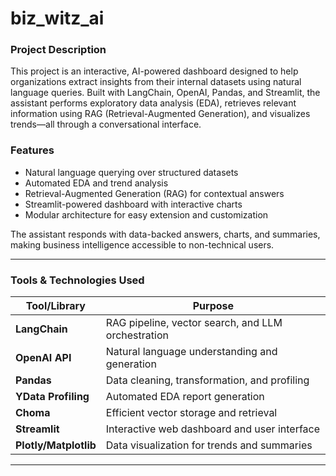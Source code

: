 # biz_witz_ai

### Project Description

This project is an interactive, AI-powered dashboard designed to help organizations extract insights from their internal datasets using natural language queries. Built with LangChain, OpenAI, Pandas, and Streamlit, the assistant performs exploratory data analysis (EDA), retrieves relevant information using RAG (Retrieval-Augmented Generation), and visualizes trends—all through a conversational interface.

###  Features

-  Natural language querying over structured datasets
-  Automated EDA and trend analysis
-  Retrieval-Augmented Generation (RAG) for contextual answers
-  Streamlit-powered dashboard with interactive charts
-  Modular architecture for easy extension and customization


The assistant responds with data-backed answers, charts, and summaries, making business intelligence accessible to non-technical users.

---

### Tools & Technologies Used

| Tool/Library         | Purpose                                                              |
|----------------------|----------------------------------------------------------------------|
| **LangChain**        | RAG pipeline, vector search, and LLM orchestration                   |
| **OpenAI API**       | Natural language understanding and generation                        |
| **Pandas**           | Data cleaning, transformation, and profiling                         |
| **YData Profiling**  | Automated EDA report generation                                      |
| **Choma**            | Efficient vector storage and retrieval                               |
| **Streamlit**        | Interactive web dashboard and user interface                         |
| **Plotly/Matplotlib**| Data visualization for trends and summaries                          |

---

